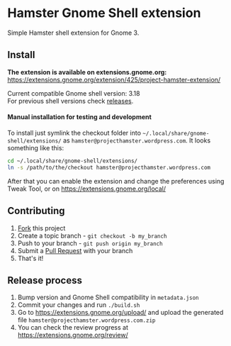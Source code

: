 # Hamster Gnome Shell extension

Simple Hamster shell extension for Gnome 3.

## Install

**The extension is available on extensions.gnome.org:**  
https://extensions.gnome.org/extension/425/project-hamster-extension/

Current compatible Gnome shell version: 3.18  
For previous shell versions check [releases](https://github.com/projecthamster/shell-extension/tags).

#### Manual installation for testing and development

To install just symlink the checkout folder into `~/.local/share/gnome-shell/extensions/` as `hamster@projecthamster.wordpress.com`. It looks something like this:

```sh
cd ~/.local/share/gnome-shell/extensions/
ln -s /path/to/the/checkout hamster@projecthamster.wordpress.com
```

After that you can enable the extension and change the preferences using Tweak Tool, or on https://extensions.gnome.org/local/

## Contributing

1. [Fork](https://github.com/projecthamster/shell-extension/fork) this project
2. Create a topic branch - `git checkout -b my_branch`
3. Push to your branch - `git push origin my_branch`
4. Submit a [Pull Request](https://github.com/projecthamster/shell-extension/pulls) with your branch
5. That's it!

## Release process

1. Bump version and Gnome Shell compatibility in `metadata.json`
2. Commit your changes and run `./build.sh`
3. Go to https://extensions.gnome.org/upload/ and upload the generated file `hamster@projecthamster.wordpress.com.zip`
5. You can check the review progress at https://extensions.gnome.org/review/
